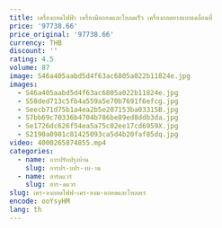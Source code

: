 ```yaml
---
title: เครื่องถอดไฟฟ้า เครื่องมือถอดและโหลดเร็ว เครื่องถอดยางแบบเคลื่อนที่
price: '97738.66'
price_original: '97738.66'
currency: THB
discount: ''
rating: 4.5
volume: 87
image: S46a405aabd5d4f63ac6805a022b11824e.jpg
images:
  - S46a405aabd5d4f63ac6805a022b11824e.jpg
  - S58ded713c5fb4a559a5e70b7691f6efcg.jpg
  - Seecb71d75b1a4ea2b5e207153ba03315B.jpg
  - S7bb69c70336b4704b786be89ed8ddb3da.jpg
  - Se1726dc626f54ea5a75c02ee17cd6959X.jpg
  - S2190a0981c81425093ca5d4b20faf85dq.jpg
video: 4000265874855.mp4
categories:
  - name: การปรับปรุงบ้าน
    slug: การปร-บปร-งบ-าน
  - name: ฮาร์ดแวร์
    slug: ฮาร-ดแวร
slug: เคร-องถอดไฟฟ-เคร-องม-อถอดและโหลดเร
encode: ooYsyHM
lang: th
---
```

  